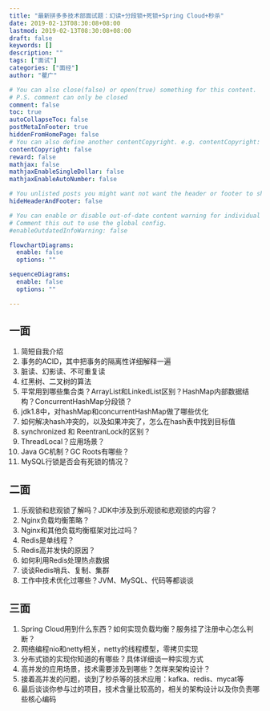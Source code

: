 ```yaml
---
title: "最新拼多多技术部面试题：幻读+分段锁+死锁+Spring Cloud+秒杀"
date: 2019-02-13T08:30:08+08:00
lastmod: 2019-02-13T08:30:08+08:00
draft: false
keywords: []
description: ""
tags: ["面试"]
categories: ["面经"]
author: "瞿广"

# You can also close(false) or open(true) something for this content.
# P.S. comment can only be closed
comment: false
toc: true
autoCollapseToc: false
postMetaInFooter: true
hiddenFromHomePage: false
# You can also define another contentCopyright. e.g. contentCopyright: "This is another copyright."
contentCopyright: false
reward: false
mathjax: false
mathjaxEnableSingleDollar: false
mathjaxEnableAutoNumber: false

# You unlisted posts you might want not want the header or footer to show
hideHeaderAndFooter: false

# You can enable or disable out-of-date content warning for individual post.
# Comment this out to use the global config.
#enableOutdatedInfoWarning: false

flowchartDiagrams:
  enable: false
  options: ""

sequenceDiagrams: 
  enable: false
  options: ""

---
```


<!--more-->

## 一面

1. 简短自我介绍
1. 事务的ACID，其中把事务的隔离性详细解释一遍
1. 脏读、幻影读、不可重复读
1. 红黑树、二叉树的算法
1. 平常用到哪些集合类？ArrayList和LinkedList区别？HashMap内部数据结构？ConcurrentHashMap分段锁？
1. jdk1.8中，对hashMap和concurrentHashMap做了哪些优化
1. 如何解决hash冲突的，以及如果冲突了，怎么在hash表中找到目标值
1. synchronized 和 ReentranLock的区别？
1. ThreadLocal？应用场景？
1. Java GC机制？GC Roots有哪些？
1. MySQL行锁是否会有死锁的情况？

## 二面

1. 乐观锁和悲观锁了解吗？JDK中涉及到乐观锁和悲观锁的内容？
1. Nginx负载均衡策略？
1. Nginx和其他负载均衡框架对比过吗？
1. Redis是单线程？
1. Redis高并发快的原因？
1. 如何利用Redis处理热点数据
1. 谈谈Redis哨兵、复制、集群
1. 工作中技术优化过哪些？JVM、MySQL、代码等都谈谈

## 三面

1. Spring Cloud用到什么东西？如何实现负载均衡？服务挂了注册中心怎么判断？
1. 网络编程nio和netty相关，netty的线程模型，零拷贝实现
1. 分布式锁的实现你知道的有哪些？具体详细谈一种实现方式
1. 高并发的应用场景，技术需要涉及到哪些？怎样来架构设计？
1. 接着高并发的问题，谈到了秒杀等的技术应用：kafka、redis、mycat等
1. 最后谈谈你参与过的项目，技术含量比较高的，相关的架构设计以及你负责哪些核心编码